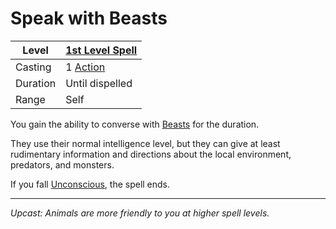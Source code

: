 # Speak with Beasts

| Level    | [1st Level Spell](1st%20Level%20Spells.md)                                                                                                                   |
| -------- | ------------------------------------------------------------------------------------------------------------------------------------------------------------ |
| Casting  | 1 [Action](../../../../Game%20Procedures/Core%20Procedures/Action.md)                                                                                        |
| Duration | Until dispelled                                                                                                                                              |
| Range    | Self                                                                                                                                                         |

You gain the ability to converse with [Beasts](../../../../Resources%20for%20GMs/Creature%20Types/Beast.md) for the duration.

They use their normal intelligence level, but they can give at least rudimentary information and directions about the local environment, predators, and monsters.

If you fall [Unconscious](../../../../Game%20Procedures/Conditions/Unconscious.md), the spell ends.

---
*Upcast: Animals are more friendly to you at higher spell levels.*
